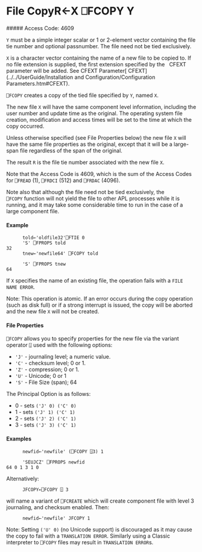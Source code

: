 




<h1 class="heading"><span class="name">File Copy</span><span class="command">R←X ⎕FCOPY Y</span></h1>
##### Access Code: 4609


`Y` must be a simple integer scalar or 1 or 2-element vector containing the file tie number and optional passnumber. The file need not be tied exclusively.


`X` is a character vector containing the name of a new file to be copied to. If no file extension is supplied, the first extension specified by the   CFEXT parameter will be added. See CFEXT Parameter[ CFEXT](../../UserGuide/Installation and Configuration/Configuration Parameters.htm#CFEXT).


`⎕FCOPY` creates a copy of the tied file specified by `Y`, named `X`.



The new file `X` will have the same  component level information, including the user number and update time as the original. The operating system file creation, modification and access times will be set to the time at which the copy occurred.


Unless otherwise specified (see File Properties below) the new file `X` will have the same file properties as the original, except that it will be a large-span file regardless of the span of the original.


The result `R` is the file tie number associated with the new file `X`.


Note that the Access Code is 4609, which is the sum of the Access Codes for `⎕FREAD` (1), `⎕FRDCI` (512) and `⎕FRDAC` (4096).


Note also that although the file need not be tied exclusively, the `⎕FCOPY` function will not yield the file to other APL processes while it is running, and it may take some considerable time to run in the case of a large component file.

#### Example
```apl
      told←'oldfile32'⎕FTIE 0
      'S' ⎕FPROPS told
32
      tnew←'newfile64' ⎕FCOPY told
 
      'S' ⎕FPROPS tnew
64
```


If `X` specifies the name of an existing file, the operation fails with a `FILE NAME ERROR`.


Note: This operation is atomic. If an error occurs during the copy operation (such as disk full) or if a strong interrupt is issued, the copy will be aborted and the new file `X` will not be created.

#### File Properties



`⎕FCOPY` allows you to specify properties for the new file via the variant operator `⍠` used with the following options:

- `'J'` - journaling level; a numeric value.
- `'C'` - checksum level; 0 or 1.
- `'Z'` - compression; 0 or 1.
- `'U'` - Unicode; 0 or 1
- `'S'` - File Size (span); 64



The Principal Option is  as follows:

- 0 - sets `('J' 0) ('C' 0)`
- 1 - sets `('J' 1) ('C' 1)`
- 2 - sets `('J' 2) ('C' 1)`
- 3 - sets `('J' 3) ('C' 1)`


#### Examples
```apl
      newfid←'newfile' (⎕FCOPY ⍠3) 1

      'SEUJCZ' ⎕FPROPS newfid
64 0 1 3 1 0

```


Alternatively:
```apl
      JFCOPY←⎕FCOPY ⍠ 3
```


will name a variant of `⎕FCREATE` which will create component file with level 3 journaling, and checksum enabled. Then:
```apl
      newfid←'newfile' JFCOPY 1

```



Note: Setting `('U' 0)` (no Unicode support) is discouraged as it may cause the copy to fail with a `TRANSLATION ERROR`. Similarly using a Classic interpreter to `⎕FCOPY` files may result in `TRANSLATION ERROR`s.


